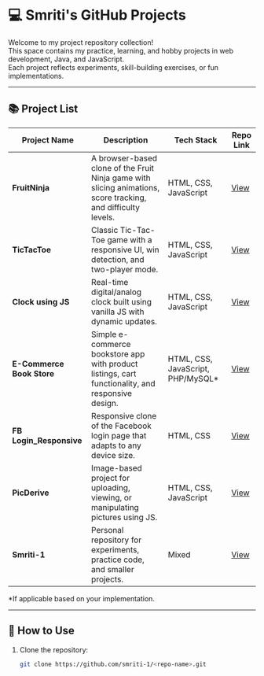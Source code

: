 # 💻 Smriti's GitHub Projects

Welcome to my project repository collection!  
This space contains my practice, learning, and hobby projects in web development, Java, and JavaScript.  
Each project reflects experiments, skill-building exercises, or fun implementations.

---

## 📚 Project List

| Project Name              | Description                                                                                                   | Tech Stack                           | Repo Link |
|---------------------------|---------------------------------------------------------------------------------------------------------------|---------------------------------------|-----------|
| **FruitNinja**            | A browser-based clone of the Fruit Ninja game with slicing animations, score tracking, and difficulty levels. | HTML, CSS, JavaScript                 | [View](./FruitNinja) |
| **TicTacToe**             | Classic Tic-Tac-Toe game with a responsive UI, win detection, and two-player mode.                           | HTML, CSS, JavaScript                 | [View](./TicTacToe) |
| **Clock using JS**        | Real-time digital/analog clock built using vanilla JS with dynamic updates.                                  | HTML, CSS, JavaScript                 | [View](./clock%20using%20js) |
| **E-Commerce Book Store** | Simple e-commerce bookstore app with product listings, cart functionality, and responsive design.            | HTML, CSS, JavaScript, PHP/MySQL*     | [View](./e-commerce%20book%20store) |
| **FB Login_Responsive**   | Responsive clone of the Facebook login page that adapts to any device size.                                  | HTML, CSS                             | [View](./fb%20login_responsive) |
| **PicDerive**             | Image-based project for uploading, viewing, or manipulating pictures using JS.                              | HTML, CSS, JavaScript                 | [View](./picderive) |
| **Smriti-1**               | Personal repository for experiments, practice code, and smaller projects.                                   | Mixed                                 | [View](./Smriti-1) |

\*If applicable based on your implementation.

---

## 🚀 How to Use
1. Clone the repository:
   ```bash
   git clone https://github.com/smriti-1/<repo-name>.git
